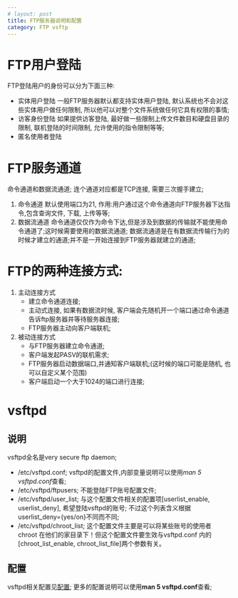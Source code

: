```yaml
---
# layout: post
title: FTP服务器说明和配置
category: FTP vsftp
---
```


# FTP用户登陆
FTP登陆用户的身份可以分为下面三种: 
* 实体用户登陆
    一般FTP服务器默认都支持实体用户登陆, 默认系统也不会对这些实体用户做任何限制, 所以他可以对整个文件系统做任何它具有权限的事情;
* 访客身份登陆
    如果提供访客登陆, 最好做一些限制上传文件数目和硬盘目录的限制, 联机登陆的时间限制, 允许使用的指令限制等等;
* 匿名使用者登陆

# FTP服务通道
命令通道和数据流通道; 连个通道对应都是TCP连接, 需要三次握手建立;
1. 命令通道
默认使用端口为21, 作用:用户通过这个命令通道向FTP服务器下达指令,包含查询文件, 下载, 上传等等;
2. 数据流通道
命令通道仅仅作为命令下达,但是涉及到数据的传输就不能使用命令通道了;这时候需要使用的数据流通道;
数据流通道是在有数据流传输行为的时候才建立的通道;并不是一开始连接到FTP服务器就建立的通道;

# FTP的两种连接方式:
1. 主动连接方式
    * 建立命令通道连接;
    * 主动式连接, 如果有数据流时候, 客户端会先随机开一个端口通过命令通道告诉ftp服务器并等待服务器连接;
    * FTP服务器主动向客户端联机;
2. 被动连接方式
    * 与FTP服务器建立命令通道;
    * 客户端发起PASV的联机需求;
    * FTP服务器启动数据端口,并通知客户端联机;(这时候的端口可能是随机, 也可以自定义某个范围)
    * 客户端启动一个大于1024的端口进行连接;


# vsftpd
## 说明
vsftpd全名是very secure ftp daemon;
* /etc/vsftpd.conf; vsftpd的配置文件,内部变量说明可以使用*man 5 vsftpd.conf*查看;
* /etc/vsftpd/ftpusers; 不能登陆FTP账号配置文件;
* /etc/vsftpd/user_list; 与这个配置文件相关的配置项[userlist_enable, userlist_deny], 希望登陆vsftpd的账号; 不过这个列表含义根据userlist_deny={yes/on}不同而不同;
* /etc/vsftpd/chroot_list; 这个配置文件主要是可以将某些账号的使用者 chroot 在他们的家目录下！但这个配置文件要生效与vsftpd.conf 内的[chroot_list_enable, chroot_list_file]两个参数有关。

## 配置
vsftpd相关配置见[配置](https://raw.githubusercontent.com/cuipf0823/env_delopy/master/vsftpd/vsftpd.conf);
更多的配置说明可以使用**man 5 vsftpd.conf**查看;